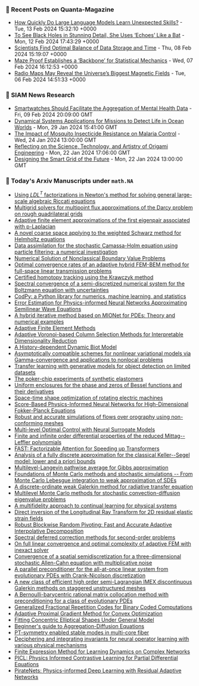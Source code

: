 ### 📝 Recent Posts on Quanta-Magazine
<!-- quanta starts -->
* <a href="https://www.quantamagazine.org/how-quickly-do-large-language-models-learn-unexpected-skills-20240213/">How Quickly Do Large Language Models Learn Unexpected Skills?</a> - Tue, 13 Feb 2024 15:32:10 +0000
* <a href="https://www.quantamagazine.org/to-see-black-holes-in-detail-she-uses-echoes-like-a-bat-20240212/">To See Black Holes in Stunning Detail, She Uses ‘Echoes’ Like a Bat</a> - Mon, 12 Feb 2024 17:43:29 +0000
* <a href="https://www.quantamagazine.org/scientists-find-optimal-balance-of-data-storage-and-time-20240208/">Scientists Find Optimal Balance of Data Storage and Time</a> - Thu, 08 Feb 2024 15:19:07 +0000
* <a href="https://www.quantamagazine.org/maze-proof-establishes-a-backbone-for-statistical-mechanics-20240207/">Maze Proof Establishes a ‘Backbone’ for Statistical Mechanics</a> - Wed, 07 Feb 2024 16:12:53 +0000
* <a href="https://www.quantamagazine.org/radio-maps-may-reveal-the-universes-biggest-magnetic-fields-20240206/">Radio Maps May Reveal the Universe’s Biggest Magnetic Fields</a> - Tue, 06 Feb 2024 14:51:33 +0000
<!-- quanta ends -->

### 📝 SIAM News Research
<!-- siam-news starts -->
* <a href="https://sinews.siam.org/Details-Page/smartwatches-should-facilitate-the-aggregation-of-mental-health-data">Smartwatches Should Facilitate the Aggregation of Mental Health Data</a> - Fri, 09 Feb 2024 20:09:00 GMT
* <a href="https://sinews.siam.org/Details-Page/dynamical-systems-applications-for-missions-to-detect-life-in-ocean-worlds">Dynamical Systems Applications for Missions to Detect Life in Ocean Worlds</a> - Mon, 29 Jan 2024 15:41:00 GMT
* <a href="https://sinews.siam.org/Details-Page/the-impact-of-mosquito-insecticide-resistance-on-malaria-control">The Impact of Mosquito Insecticide Resistance on Malaria Control</a> - Wed, 24 Jan 2024 13:00:00 GMT
* <a href="https://sinews.siam.org/Details-Page/reflecting-on-the-science-technology-and-artistry-of-origami-engineering">Reflecting on the Science, Technology, and Artistry of Origami Engineering</a> - Mon, 22 Jan 2024 17:06:00 GMT
* <a href="https://sinews.siam.org/Details-Page/designing-the-smart-grid-of-the-future">Designing the Smart Grid of the Future</a> - Mon, 22 Jan 2024 13:00:00 GMT
<!-- siam-news ends -->

### 📝 Today's Arxiv Manuscripts under ``math.NA``
<!-- arxiv-math-na starts -->
* <a href="https://arxiv.org/abs/2402.06844">Using $LDL^{T}$ factorizations in Newton's method for solving general large-scale algebraic Riccati equations</a>
* <a href="https://arxiv.org/abs/2402.06857">Multigrid solvers for multipoint flux approximations of the Darcy problem on rough quadrilateral grids</a>
* <a href="https://arxiv.org/abs/2402.06889">Adaptive finite element approximations of the first eigenpair associated with p-Laplacian</a>
* <a href="https://arxiv.org/abs/2402.06905">A novel coarse space applying to the weighted Schwarz method for Helmholtz equations</a>
* <a href="https://arxiv.org/abs/2402.06927">Data assimilation for the stochastic Camassa-Holm equation using particle filtering: a numerical investigation</a>
* <a href="https://arxiv.org/abs/2402.06943">Numerical Solution of Nonclassical Boundary Value Problems</a>
* <a href="https://arxiv.org/abs/2402.07040">Optimal convergence rates of an adaptive hybrid FEM-BEM method for full-space linear transmission problems</a>
* <a href="https://arxiv.org/abs/2402.07053">Certified homotopy tracking using the Krawczyk method</a>
* <a href="https://arxiv.org/abs/2402.07060">Spectral convergence of a semi-discretized numerical system for the Boltzmann equation with uncertainties</a>
* <a href="https://arxiv.org/abs/2402.07084">CodPy: a Python library for numerics, machine learning, and statistics</a>
* <a href="https://arxiv.org/abs/2402.07153">Error Estimation for Physics-informed Neural Networks Approximating Semilinear Wave Equations</a>
* <a href="https://arxiv.org/abs/2402.07156">A hybrid iterative method based on MIONet for PDEs: Theory and numerical examples</a>
* <a href="https://arxiv.org/abs/2402.07273">Adaptive Finite Element Methods</a>
* <a href="https://arxiv.org/abs/2402.07325">Adaptive Voronoi-based Column Selection Methods for Interpretable Dimensionality Reduction</a>
* <a href="https://arxiv.org/abs/2402.07669">A History-dependent Dynamic Biot Model</a>
* <a href="https://arxiv.org/abs/2402.07749">Asymptotically compatible schemes for nonlinear variational models via Gamma-convergence and applications to nonlocal problems</a>
* <a href="https://arxiv.org/abs/2402.06784">Transfer learning with generative models for object detection on limited datasets</a>
* <a href="https://arxiv.org/abs/2402.06785">The poker-chip experiments of synthetic elastomers</a>
* <a href="https://arxiv.org/abs/2402.06956">Uniform enclosures for the phase and zeros of Bessel functions and their derivatives</a>
* <a href="https://arxiv.org/abs/2402.07017">Space-time shape optimization of rotating electric machines</a>
* <a href="https://arxiv.org/abs/2402.07465">Score-Based Physics-Informed Neural Networks for High-Dimensional Fokker-Planck Equations</a>
* <a href="https://arxiv.org/abs/2402.07759">Robust and accurate simulations of flows over orography using non-conforming meshes</a>
* <a href="https://arxiv.org/abs/2402.07763">Multi-level Optimal Control with Neural Surrogate Models</a>
* <a href="https://arxiv.org/abs/2402.07795">Finite and infinite order differential properties of the reduced Mittag--Leffler polynomials</a>
* <a href="https://arxiv.org/abs/2402.07901">FAST: Factorizable Attention for Speeding up Transformers</a>
* <a href="https://arxiv.org/abs/2003.08867">Analysis of a fully discrete approximation for the classical Keller--Segel model: lower and a priori bounds</a>
* <a href="https://arxiv.org/abs/2109.07753">Multilevel-Langevin pathwise average for Gibbs approximation</a>
* <a href="https://arxiv.org/abs/2208.05531">Foundations of Monte Carlo methods and stochastic simulations -- From Monte Carlo Lebesgue integration to weak approximation of SDEs</a>
* <a href="https://arxiv.org/abs/2211.10745">A discrete-ordinate weak Galerkin method for radiative transfer equation</a>
* <a href="https://arxiv.org/abs/2303.03673">Multilevel Monte Carlo methods for stochastic convection-diffusion eigenvalue problems</a>
* <a href="https://arxiv.org/abs/2304.03894">A multifidelity approach to continual learning for physical systems</a>
* <a href="https://arxiv.org/abs/2309.02440">Direct inversion of the Longitudinal Ray Transform for 2D residual elastic strain fields</a>
* <a href="https://arxiv.org/abs/2309.16002">Robust Blockwise Random Pivoting: Fast and Accurate Adaptive Interpolative Decomposition</a>
* <a href="https://arxiv.org/abs/2310.08352">Spectral deferred correction methods for second-order problems</a>
* <a href="https://arxiv.org/abs/2311.15738">On full linear convergence and optimal complexity of adaptive FEM with inexact solver</a>
* <a href="https://arxiv.org/abs/2401.09834">Convergence of a spatial semidiscretization for a three-dimensional stochastic Allen-Cahn equation with multiplicative noise</a>
* <a href="https://arxiv.org/abs/2401.16113">A parallel preconditioner for the all-at-once linear system from evolutionary PDEs with Crank-Nicolson discretization</a>
* <a href="https://arxiv.org/abs/2401.17806">A new class of efficient high order semi-Lagrangian IMEX discontinuous Galerkin methods on staggered unstructured meshes</a>
* <a href="https://arxiv.org/abs/2402.03861">A Bernoulli-barycentric rational matrix collocation method with preconditioning for a class of evolutionary PDEs</a>
* <a href="https://arxiv.org/abs/2109.10484">Generalized Fractional Repetition Codes for Binary Coded Computations</a>
* <a href="https://arxiv.org/abs/2308.02261">Adaptive Proximal Gradient Method for Convex Optimization</a>
* <a href="https://arxiv.org/abs/2308.04970">Fitting Concentric Elliptical Shapes Under General Model</a>
* <a href="https://arxiv.org/abs/2309.13713">Beginner's guide to Aggregation-Diffusion Equations</a>
* <a href="https://arxiv.org/abs/2310.08814">PT-symmetry enabled stable modes in multi-core fiber</a>
* <a href="https://arxiv.org/abs/2311.14361">Deciphering and integrating invariants for neural operator learning with various physical mechanisms</a>
* <a href="https://arxiv.org/abs/2401.03092">Finite Expression Method for Learning Dynamics on Complex Networks</a>
* <a href="https://arxiv.org/abs/2401.16327">PICL: Physics Informed Contrastive Learning for Partial Differential Equations</a>
* <a href="https://arxiv.org/abs/2402.00326">PirateNets: Physics-informed Deep Learning with Residual Adaptive Networks</a>
<!-- arxiv-math-na ends -->
